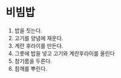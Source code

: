 # 비빔밥
1. 밥을 짓는다.
2. 고기를 양념에 재운다.
3. 계란 후라이를 만든다.
4. 그릇에 밥을 넣고 고기와 계란후라이를 올린다
5. 참기름을 두른다.
6. 참깨를 뿌린다.
